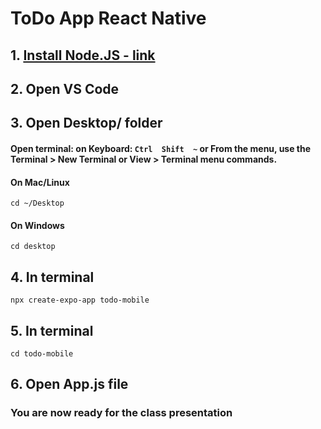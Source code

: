 # ToDo App React Native

## 1. [Install Node.JS - link](https://nodejs.org/en/download)
## 2. Open VS Code
## 3. Open Desktop/ folder
#### Open terminal: on Keyboard: ```Ctrl  Shift  ~``` or From the menu, use the Terminal > New Terminal or View > Terminal menu commands.
#### On Mac/Linux
```
cd ~/Desktop
```
#### On Windows
```
cd desktop
```
## 4. In terminal
```
npx create-expo-app todo-mobile
```
## 5. In terminal
```
cd todo-mobile
```
## 6. Open App.js file
### You are now ready for the class presentation